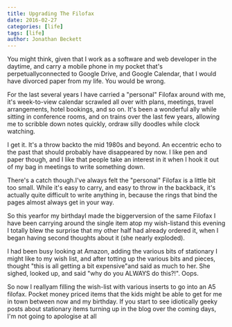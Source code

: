 ```yaml
---
title: Upgrading The Filofax
date: 2016-02-27
categories: [life]
tags: [life]
author: Jonathan Beckett
---
```


You might think, given that I work as a software and web developer in the daytime, and carry a mobile phone in my pocket that's perpetuallyconnected to Google Drive, and Google Calendar, that I would have divorced paper from my life. You would be wrong.

For the last several years I have carried a "personal" Filofax around with me, it's week-to-view calendar scrawled all over with plans, meetings, travel arrangements, hotel bookings, and so on. It's been a wonderful ally while sitting in conference rooms, and on trains over the last few years, allowing me to scribble down notes quickly, ordraw silly doodles while clock watching.

I get it. It's a throw backto the mid 1980s and beyond. An eccentric echo to the past that should probably have disappeared by now. I like pen and paper though, and I like that people take an interest in it when I hook it out of my bag in meetings to write something down.

There's a catch though.I've always felt the "personal" Filofax is a little bit too small. While it's easy to carry, and easy to throw in the backback, it's actually quite difficult to write anything in, because the rings that bind the pages almost always get in your way.

So this yearfor my birthdayI made the biggerversion of the same Filofax I have been carrying around the single item atop my wish-listand this evening I totally blew the surprise that my other half had already ordered it, when I began having second thoughts about it (she nearly exploded).

I had been busy looking at Amazon, adding the various bits of stationary I might like to my wish list, and after totting up the various bits and pieces, thought "this is all getting a bit expensive"and said as much to her. She sighed, looked up, and said "why do you ALWAYS do this?!". Oops.

So now I reallyam filling the wish-list with various inserts to go into an A5 filofax. Pocket money priced items that the kids might be able to get for me in town between now and my birthday. If you start to see idiotically geeky posts about stationary items turning up in the blog over the coming days, I'm not going to apologise at all 